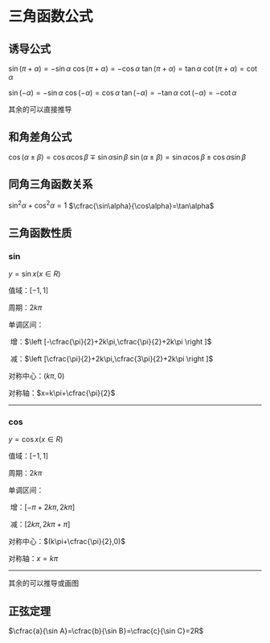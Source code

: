 # 三角函数公式
## 诱导公式
$\sin(\pi+\alpha)=-\sin\alpha$
$\cos(\pi+\alpha)=-\cos\alpha$
$\tan(\pi+\alpha)=\tan\alpha$
$\cot(\pi+\alpha)=\cot\alpha$


$\sin(-\alpha)=-\sin\alpha$
$\cos(-\alpha)=\cos\alpha$
$\tan(-\alpha)=-\tan\alpha$
$\cot(-\alpha)=-\cot\alpha$


其余的可以直接推导

## 和角差角公式
$\cos(\alpha\pm\beta)=\cos\alpha\cos\beta\mp\sin\alpha\sin\beta$
$\sin(\alpha\pm\beta)=\sin\alpha\cos\beta\pm\cos\alpha\sin\beta$

## 同角三角函数关系
$\sin^2\alpha+\cos^2\alpha=1$
$\cfrac{\sin\alpha}{\cos\alpha}=\tan\alpha$

## 三角函数性质
### sin
$y=\sin x (x\in R)$

值域：$[-1,1]$

周期：$2k\pi$

单调区间：

​ 增：$\left [-\cfrac{\pi}{2}+2k\pi,\cfrac{\pi}{2}+2k\pi \right ]$

​ 减：$\left [\cfrac{\pi}{2}+2k\pi,\cfrac{3\pi}{2}+2k\pi \right ]$

对称中心：$(k\pi,0)$

对称轴：$x=k\pi+\cfrac{\pi}{2}$
___
### cos
$y=\cos x (x\in R)$

值域：$[-1,1]$

周期：$2k\pi$

单调区间：

​ 增：$\left [-\pi+2k\pi,2k\pi \right ]$

​ 减：$\left [2k\pi,2k\pi+\pi \right ]$

对称中心：$(k\pi+\cfrac{\pi}{2},0)$

对称轴：$x=k\pi$
___
其余的可以推导或画图

## 正弦定理

$\cfrac{a}{\sin A}=\cfrac{b}{\sin B}=\cfrac{c}{\sin C}=2R$

